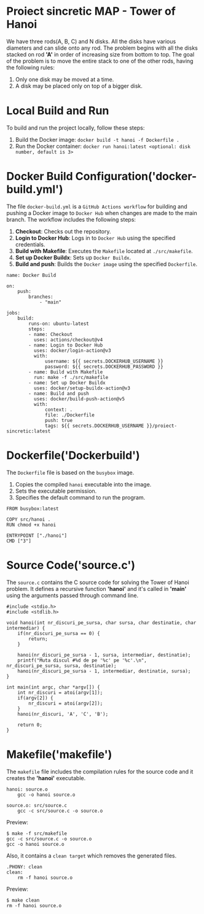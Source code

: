 # Proiect sincretic MAP - Tower of Hanoi

We have three rods(A, B, C) and N disks. All the disks have various diameters and can slide onto any rod. The problem begins with all the disks stacked on rod **'A'** in order of increasing size from bottom to top. The goal of the problem is to move the entire stack to one of the other rods, having the following rules:
1. Only one disk may be moved at a time.
2. A disk may be placed only on top of a bigger disk.

# Local Build and Run
To build and run the project locally, follow these steps:
1. Build the Docker image:
```docker build -t hanoi -f Dockerfile .```
2. Run the Docker container:
```docker run hanoi:latest <optional: disk number, default is 3>```

# Docker Build Configuration('docker-build.yml')
The file ```docker-build.yml``` is a ```GitHub Actions workflow``` for building and pushing a Docker image to ```Docker Hub``` when changes are made to the main branch. The workflow includes the following steps:
1. **Checkout**: Checks out the repository.
2. **Login to Docker Hub**: Logs in to ```Docker Hub``` using the specified credentials.
3. **Build with Makefile**: Executes the ```Makefile``` located at ```./src/makefile```.
4. **Set up Docker Buildx**: Sets up ```Docker Buildx```.
5. **Build and push**: Builds the ```Docker image``` using the specified ```Dockerfile```.

```
name: Docker Build

on:
    push:
        branches:
            - "main"

jobs:
    build:
        runs-on: ubuntu-latest
        steps:
        - name: Checkout
          uses: actions/checkout@v4
        - name: Login to Docker Hub
          uses: docker/login-action@v3
          with:
              username: ${{ secrets.DOCKERHUB_USERNAME }}
              password: ${{ secrets.DOCKERHUB_PASSWORD }}
        - name: Build with Makefile
          run: make -f ./src/makefile
        - name: Set up Docker Buildx
          uses: docker/setup-buildx-action@v3
        - name: Build and push
          uses: docker/build-push-action@v5
          with:
              context: .
              file: ./Dockerfile
              push: true
              tags: ${{ secrets.DOCKERHUB_USERNAME }}/proiect-sincretic:latest
```

# Dockerfile('Dockerbuild')
The ```Dockerfile``` file is based on the ```busybox``` image.
1. Copies the compiled ```hanoi``` executable into the image.
2. Sets the executable permission.
3. Specifies the default command to run the program.
```
FROM busybox:latest

COPY src/hanoi .
RUN chmod +x hanoi

ENTRYPOINT ["./hanoi"]
CMD ["3"]
```

# Source Code('source.c')
The ```source.c``` contains the C source code for solving the Tower of Hanoi problem. It defines a recursive function **'hanoi'** and it's called in **'main'** using the arguments passed through command line.
```
#include <stdio.h>
#include <stdlib.h>

void hanoi(int nr_discuri_pe_sursa, char sursa, char destinatie, char intermediar) {
    if(nr_discuri_pe_sursa == 0) {
        return;
    }

    hanoi(nr_discuri_pe_sursa - 1, sursa, intermediar, destinatie);
    printf("Muta discul #%d de pe '%c' pe '%c'.\n", nr_discuri_pe_sursa, sursa, destinatie);
    hanoi(nr_discuri_pe_sursa - 1, intermediar, destinatie, sursa);
}

int main(int argc, char *argv[]) {
    int nr_discuri = atoi(argv[1]);
    if(argv[2]) {
        nr_discuri = atoi(argv[2]);
    }
    hanoi(nr_discuri, 'A', 'C', 'B');

    return 0;
}
```

# Makefile('makefile')
The ```makefile``` file includes the compilation rules for the source code and it creates the **'hanoi'** executable.
```
hanoi: source.o
	gcc -o hanoi source.o

source.o: src/source.c
	gcc -c src/source.c -o source.o
```
Preview:
```
$ make -f src/makefile
gcc -c src/source.c -o source.o
gcc -o hanoi source.o
```

Also, it contains a ```clean target``` which removes the generated files. 

```
.PHONY: clean
clean:
	rm -f hanoi source.o
```
Preview:
```
$ make clean
rm -f hanoi source.o
```
